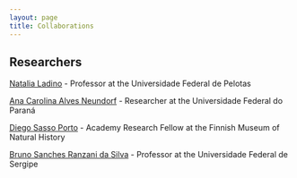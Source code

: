 ```yaml
---
layout: page
title: Collaborations
---
```


## Researchers ##

[Natalia Ladino](https://institucional.ufpel.edu.br/servidores/id/223725) - Professor at the Universidade Federal de Pelotas

[Ana Carolina Alves Neundorf](https://www.researchgate.net/profile/Ana-Neundorf) - Researcher at the Universidade Federal do Paraná

[Diego Sasso Porto](https://researchportal.helsinki.fi/en/persons/diego-sasso-porto) - Academy Research Fellow at the Finnish Museum of Natural History

[Bruno Sanches Ranzani da Silva](https://scholar.google.com.br/citations?user=0J0-YnwAAAAJ&hl=en) - Professor at the Universidade Federal de Sergipe
